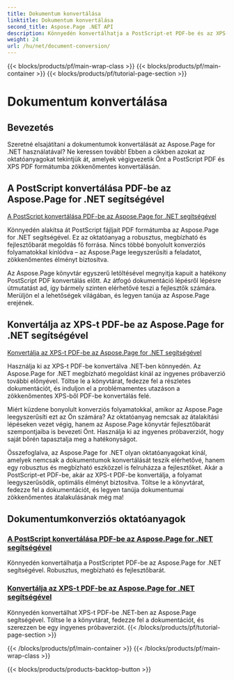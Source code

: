 ```yaml
---
title: Dokumentum konvertálása
linktitle: Dokumentum konvertálása
second_title: Aspose.Page .NET API
description: Könnyedén konvertálhatja a PostScript-et PDF-be és az XPS-t PDF-be az Aspose.Page .NET-oktatóanyagokkal. Robusztus, megbízható és egyszerű megoldások a zökkenőmentes dokumentumátalakításhoz.
weight: 24
url: /hu/net/document-conversion/
---
```


{{< blocks/products/pf/main-wrap-class >}}
{{< blocks/products/pf/main-container >}}
{{< blocks/products/pf/tutorial-page-section >}}

# Dokumentum konvertálása


## Bevezetés

Szeretné elsajátítani a dokumentumok konvertálását az Aspose.Page for .NET használatával? Ne keressen tovább! Ebben a cikkben azokat az oktatóanyagokat tekintjük át, amelyek végigvezetik Önt a PostScript PDF és XPS PDF formátumba zökkenőmentes konvertálásán.

## A PostScript konvertálása PDF-be az Aspose.Page for .NET segítségével

[A PostScript konvertálása PDF-be az Aspose.Page for .NET segítségével](./convert-postscript-to-pdf/)

Könnyedén alakítsa át PostScript fájljait PDF formátumba az Aspose.Page for .NET segítségével. Ez az oktatóanyag a robusztus, megbízható és fejlesztőbarát megoldás fő forrása. Nincs többé bonyolult konverziós folyamatokkal kínlódva – az Aspose.Page leegyszerűsíti a feladatot, zökkenőmentes élményt biztosítva.

Az Aspose.Page könyvtár egyszerű letöltésével megnyitja kapuit a hatékony PostScript PDF konvertálás előtt. Az átfogó dokumentáció lépésről lépésre útmutatást ad, így bármely szinten elérhetővé teszi a fejlesztők számára. Merüljön el a lehetőségek világában, és legyen tanúja az Aspose.Page erejének.

## Konvertálja az XPS-t PDF-be az Aspose.Page for .NET segítségével

[Konvertálja az XPS-t PDF-be az Aspose.Page for .NET segítségével](./convert-xps-to-pdf/)

Használja ki az XPS-t PDF-be konvertálva .NET-ben könnyedén. Az Aspose.Page for .NET megbízható megoldást kínál az ingyenes próbaverzió további előnyével. Töltse le a könyvtárat, fedezze fel a részletes dokumentációt, és induljon el a problémamentes utazáson a zökkenőmentes XPS-ből PDF-be konvertálás felé.

Miért küzdene bonyolult konverziós folyamatokkal, amikor az Aspose.Page leegyszerűsíti ezt az Ön számára? Az oktatóanyag nemcsak az átalakítási lépéseken vezet végig, hanem az Aspose.Page könyvtár fejlesztőbarát szempontjaiba is bevezeti Önt. Használja ki az ingyenes próbaverziót, hogy saját bőrén tapasztalja meg a hatékonyságot.

Összefoglalva, az Aspose.Page for .NET olyan oktatóanyagokat kínál, amelyek nemcsak a dokumentumok konvertálását teszik elérhetővé, hanem egy robusztus és megbízható eszközzel is felruházza a fejlesztőket. Akár a PostScript-et PDF-be, akár az XPS-t PDF-be konvertálja, a folyamat leegyszerűsödik, optimális élményt biztosítva. Töltse le a könyvtárat, fedezze fel a dokumentációt, és legyen tanúja dokumentumai zökkenőmentes átalakulásának még ma!
## Dokumentumkonverziós oktatóanyagok
### [A PostScript konvertálása PDF-be az Aspose.Page for .NET segítségével](./convert-postscript-to-pdf/)
Könnyedén konvertálhatja a PostScriptet PDF-be az Aspose.Page for .NET segítségével. Robusztus, megbízható és fejlesztőbarát.
### [Konvertálja az XPS-t PDF-be az Aspose.Page for .NET segítségével](./convert-xps-to-pdf/)
Könnyedén konvertálhat XPS-t PDF-be .NET-ben az Aspose.Page segítségével. Töltse le a könyvtárat, fedezze fel a dokumentációt, és szerezzen be egy ingyenes próbaverziót.
{{< /blocks/products/pf/tutorial-page-section >}}

{{< /blocks/products/pf/main-container >}}
{{< /blocks/products/pf/main-wrap-class >}}

{{< blocks/products/products-backtop-button >}}

